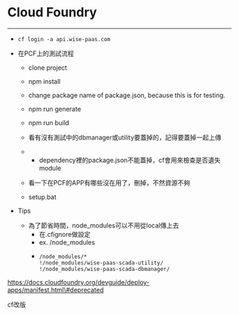 # Cloud Foundry

---

* `cf login -a api.wise-paas.com`

* 在PCF上的測試流程

  * clone project
  * npm install
  * change package name of package.json, because this is for testing.
  * npm run generate
  * npm run build
  * 看有沒有測試中的dbmanager或utility要蓋掉的，記得要蓋掉一起上傳

  * * dependency裡的package.json不能蓋掉，cf會用來檢查是否遺失module
  * 看一下在PCF的APP有哪些沒在用了，刪掉，不然資源不夠
  * setup.bat  

* Tips

  * 為了節省時間，node\_modules可以不用從local傳上去
    * 在.cfignore做設定
    * ex. /node\_modules
    * ```
      /node_modules/*
      !/node_modules/wise-paas-scada-utility/
      !/node_modules/wise-paas-scada-dbmanager/
      ```

https://docs.cloudfoundry.org/devguide/deploy-apps/manifest.html\#deprecated

cf改版

